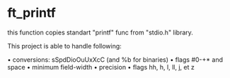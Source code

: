# ft_printf

this function copies standart "printf" func from "stdio.h" library.

This project is able to handle following:

• conversions: sSpdDioOuUxXcC (and %b for binaries)
• flags #0-+* and space
• minimum field-width
• precision
• flags hh, h, l, ll, j, et z
